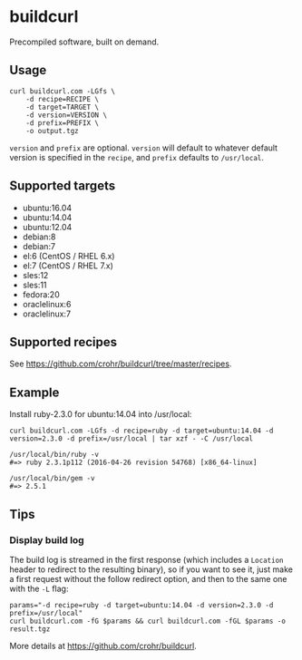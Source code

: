 # buildcurl

Precompiled software, built on demand.

## Usage

    curl buildcurl.com -LGfs \
        -d recipe=RECIPE \
        -d target=TARGET \
        -d version=VERSION \
        -d prefix=PREFIX \
        -o output.tgz

`version` and `prefix` are optional. `version` will default to whatever default
version is specified in the `recipe`, and `prefix` defaults to `/usr/local`.

## Supported targets

* ubuntu:16.04
* ubuntu:14.04
* ubuntu:12.04
* debian:8
* debian:7
* el:6 (CentOS / RHEL 6.x)
* el:7 (CentOS / RHEL 7.x)
* sles:12
* sles:11
* fedora:20
* oraclelinux:6
* oraclelinux:7

## Supported recipes

See <https://github.com/crohr/buildcurl/tree/master/recipes>.

## Example

Install ruby-2.3.0 for ubuntu:14.04 into /usr/local:

    curl buildcurl.com -LGfs -d recipe=ruby -d target=ubuntu:14.04 -d version=2.3.0 -d prefix=/usr/local | tar xzf - -C /usr/local

    /usr/local/bin/ruby -v
    #=> ruby 2.3.1p112 (2016-04-26 revision 54768) [x86_64-linux]

    /usr/local/bin/gem -v
    #=> 2.5.1

## Tips

### Display build log

The build log is streamed in the first response (which includes a `Location`
header to redirect to the resulting binary), so if you want to see it, just
make a first request without the follow redirect option, and then to the same
one with the `-L` flag:

    params="-d recipe=ruby -d target=ubuntu:14.04 -d version=2.3.0 -d prefix=/usr/local"
    curl buildcurl.com -fG $params && curl buildcurl.com -fGL $params -o result.tgz

More details at <https://github.com/crohr/buildcurl>.
